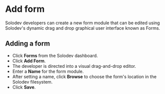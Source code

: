 # Add form

Solodev developers can create a new form module that can be edited using Solodev's dynamic drag and drop graphical user interface known as Forms. 

## Adding a form

* Click **Forms** from the Solodev dashboard.
* Click **Add Form**.
* The developer is directed into a visual drag-and-drop editor. 
* Enter a **Name** for the form module. 
* After setting a name, click **Browse** to choose the form's location in the Solodev filesystem. 
* Click **Save**.